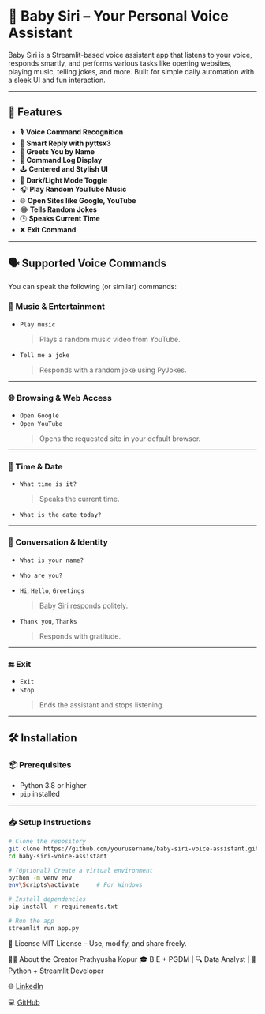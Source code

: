 # 🧠 Baby Siri – Your Personal Voice Assistant

Baby Siri is a Streamlit-based voice assistant app that listens to your voice, responds smartly, and performs various tasks like opening websites, playing music, telling jokes, and more. Built for simple daily automation with a sleek UI and fun interaction.

---

## 🌟 Features

- 🎙️ **Voice Command Recognition**
- 🧠 **Smart Reply with pyttsx3**
- 🧒 **Greets You by Name**
- 💬 **Command Log Display**
- 🕹️ **Centered and Stylish UI**
- 🔁 **Dark/Light Mode Toggle**
- 🎧 **Play Random YouTube Music**
- 🌐 **Open Sites like Google, YouTube**
- 😂 **Tells Random Jokes**
- 🕒 **Speaks Current Time**
- ❌ **Exit Command**

---

## 🗣️ Supported Voice Commands

You can speak the following (or similar) commands:

### 🎵 Music & Entertainment
- `Play music`  
  > Plays a random music video from YouTube.

- `Tell me a joke`  
  > Responds with a random joke using PyJokes.

---

### 🌐 Browsing & Web Access
- `Open Google`  
- `Open YouTube`  
  > Opens the requested site in your default browser.

---

### 📅 Time & Date
- `What time is it?`  
  > Speaks the current time.

- `What is the date today?`

---

### 💬 Conversation & Identity
- `What is your name?`  
- `Who are you?`  
- `Hi`, `Hello`, `Greetings` 
  > Baby Siri responds politely.

- `Thank you`, `Thanks`  
  > Responds with gratitude.

---

### 🔚 Exit  
- `Exit`  
- `Stop`  
  > Ends the assistant and stops listening.

---

## 🛠️ Installation

### 📦 Prerequisites

- Python 3.8 or higher
- `pip` installed

---

### 📥 Setup Instructions

```bash
# Clone the repository
git clone https://github.com/yourusername/baby-siri-voice-assistant.git
cd baby-siri-voice-assistant

# (Optional) Create a virtual environment
python -m venv env
env\Scripts\activate     # For Windows

# Install dependencies
pip install -r requirements.txt

# Run the app
streamlit run app.py
```
📜 License
MIT License – Use, modify, and share freely.

🙋‍♀️ About the Creator
Prathyusha Kopur
🎓 B.E + PGDM | 🔍 Data Analyst | 🧠 Python + Streamlit Developer

🌐 [LinkedIn](https://www.linkedin.com/in/prathyusha-kopur)  

💻 [GitHub](https://github.com/usha1459)
